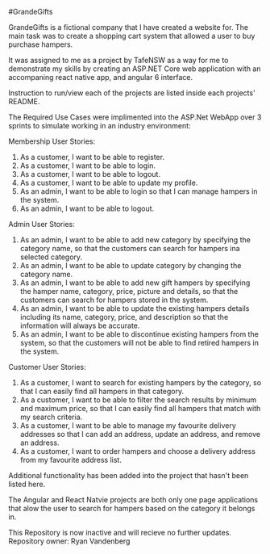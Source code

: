 #GrandeGifts

GrandeGifts is a fictional company that I have created a website for. The main task was to create a shopping cart system that allowed a user to buy purchase hampers.

It was assigned to me as a project by TafeNSW as a way for me to demonstrate my skills by creating an ASP.NET Core web application with an accompaning react native app, and angular 6 interface.

Instruction to run/view each of the projects are listed inside each projects' README.

The Required Use Cases were implimented into the ASP.Net WebApp over 3 sprints to simulate working in an industry environment:

Membership User Stories:
1. As a customer, I want to be able to register.
2. As a customer, I want to be able to login.
3. As a customer, I want to be able to logout.
4. As a customer, I want to be able to update my profile.
5. As an admin, I want to be able to login so that I can manage hampers in the system.
6. As an admin, I want to be able to logout.

Admin User Stories:
1. As an admin, I want to be able to add new category by specifying the category name, so that the customers can search for hampers ina selected category.
2. As an admin, I want to be able to update category by changing the category name.
3. As an admin, I want to be able to add new gift hampers by specifying the hamper name, category, price, picture and details, so that the customers can search for hampers stored in the system.
4. As an admin, I want to be able to update the existing hampers details including its name, category, price, and description so that the information will always be accurate.
5. As an admin, I want to be able to discontinue existing hampers from the system, so that the customers will not be able to find retired hampers in the system.

Customer User Stories:
1. As a customer, I want to search for existing hampers by the category, so that I can easily find all hampers in that category.
2. As a customer, I want to be able to filter the search results by minimum and maximum price, so that I can easily find all hampers that match with my search criteria.
3. As a customer, I want to be able to manage my favourite delivery addresses so that I can add an address, update an address, and remove an address.
4. As a customer, I want to order hampers and choose a delivery address from my favourite address list.  

Additional functionality has been added into the project that hasn't been listed here. 

The Angular and React Natvie projects are both only one page applications that alow the user to search for hampers based on the category it belongs in.

This Repository is now inactive and will recieve no further updates.
Repository owner: Ryan Vandenberg